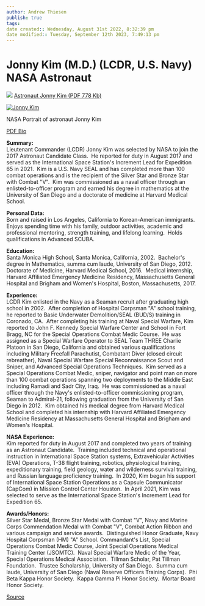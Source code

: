 ```yaml
---
author: Andrew Thiesen
publish: true 
tags:
date created:: Wednesday, August 31st 2022, 8:32:39 pm
date modified:: Tuesday, September 12th 2023, 7:49:13 pm
---
```

# Jonny Kim (M.D.) (LCDR, U.S. Navy) NASA Astronaut

![](https://www.nasa.gov/sites/all/modules/contrib/scald_file/icons/application_pdf.png) [Astronaut Jonny Kim (PDF 778 Kb)](https://www.nasa.gov/sites/default/files/atoms/files/kim-j_0.pdf)

[![Jonny Kim](https://www.nasa.gov/sites/default/files/styles/side_image/public/thumbnails/image/jsc2017e118354_alt_0.jpg?itok=9v4IMQu8)](https://www.nasa.gov/sites/default/files/atoms/files/kim-j_0.pdf)

NASA Portrait of astronaut Jonny Kim

[PDF Bio](https://www.nasa.gov/sites/default/files/atoms/files/kim-j_0.pdf)

**Summary:**  
Lieutenant Commander (LCDR) Jonny Kim was selected by NASA to join the 2017 Astronaut Candidate Class.  He reported for duty in August 2017 and served as the International Space Station's Increment Lead for Expedition 65 in 2021.  Kim is a U.S. Navy SEAL and has completed more than 100 combat operations and is the recipient of the Silver Star and Bronze Star with Combat "V".  Kim was commissioned as a naval officer through an enlisted-to-officer program and earned his degree in mathematics at the University of San Diego and a doctorate of medicine at Harvard Medical School.

**Personal Data:**  
Born and raised in Los Angeles, California to Korean-American immigrants.  Enjoys spending time with his family, outdoor activities, academic and professional mentoring, strength training, and lifelong learning.  Holds qualifications in Advanced SCUBA.

**Education:**  
Santa Monica High School, Santa Monica, California, 2002.  Bachelor's degree in Mathematics, summa cum laude, University of San Diego, 2012.  Doctorate of Medicine, Harvard Medical School, 2016.  Medical internship, Harvard Affiliated Emergency Medicine Residency, Massachusetts General Hospital and Brigham and Women's Hospital, Boston, Massachusetts, 2017.

**Experience:**  
LCDR Kim enlisted in the Navy as a Seaman recruit after graduating high school in 2002.  After completion of Hospital Corpsman "A" school training, he reported to Basic Underwater Demolition/SEAL (BUD/S) training in Coronado, CA.  After completing his training at Naval Special Warfare, Kim reported to John F. Kennedy Special Warfare Center and School in Fort Bragg, NC for the Special Operations Combat Medic Course.  He was assigned as a Special Warfare Operator to SEAL Team THREE Charlie Platoon in San Diego, California and obtained various qualifications including Military Freefall Parachutist, Combatant Diver (closed circuit rebreather), Naval Special Warfare Special Reconnaissance Scout and Sniper, and Advanced Special Operations Techniques.  Kim served as a Special Operations Combat Medic, sniper, navigator and point man on more than 100 combat operations spanning two deployments to the Middle East including Ramadi and Sadr City, Iraq.  He was commissioned as a naval officer through the Navy's enlisted-to-officer commissioning program, Seaman to Admiral-21, following graduation from the University of San Diego in 2012.  Kim obtained his medical degree from Harvard Medical School and completed his internship with Harvard Affiliated Emergency Medicine Residency at Massachusetts General Hospital and Brigham and Women's Hospital.

**NASA Experience:**  
Kim reported for duty in August 2017 and completed two years of training as an Astronaut Candidate.  Training included technical and operational instruction in International Space Station systems, Extravehicular Activities (EVA) Operations, T-38 flight training, robotics, physiological training, expeditionary training, field geology, water and wilderness survival training, and Russian language proficiency training.  In 2020, Kim began his support of International Space Station Operations as a Capsule Communicator (CapCom) in Mission Control Center Houston.  In April 2021, Kim was selected to serve as the International Space Station's Increment Lead for Expedition 65.  

  

**Awards/Honors:**  
Silver Star Medal, Bronze Star Medal with Combat "V", Navy and Marine Corps Commendation Medal with Combat "V", Combat Action Ribbon and various campaign and service awards.  Distinguished Honor Graduate, Navy Hospital Corpsman (HM) "A" School. Commandant's List, Special Operations Combat Medic Course, Joint Special Operations Medical Training Center (JSOMTC).  Naval Special Warfare Medic of the Year, Special Operations Medical Association.  Tillman Scholar, Pat Tillman Foundation.  Trustee Scholarship, University of San Diego.  Summa cum laude, University of San Diego (Naval Reserve Officers Training Corps).  Phi Beta Kappa Honor Society.  Kappa Gamma Pi Honor Society.  Mortar Board Honor Society.

[Source](https://www.nasa.gov/content/astronaut-jonny-kim/)
